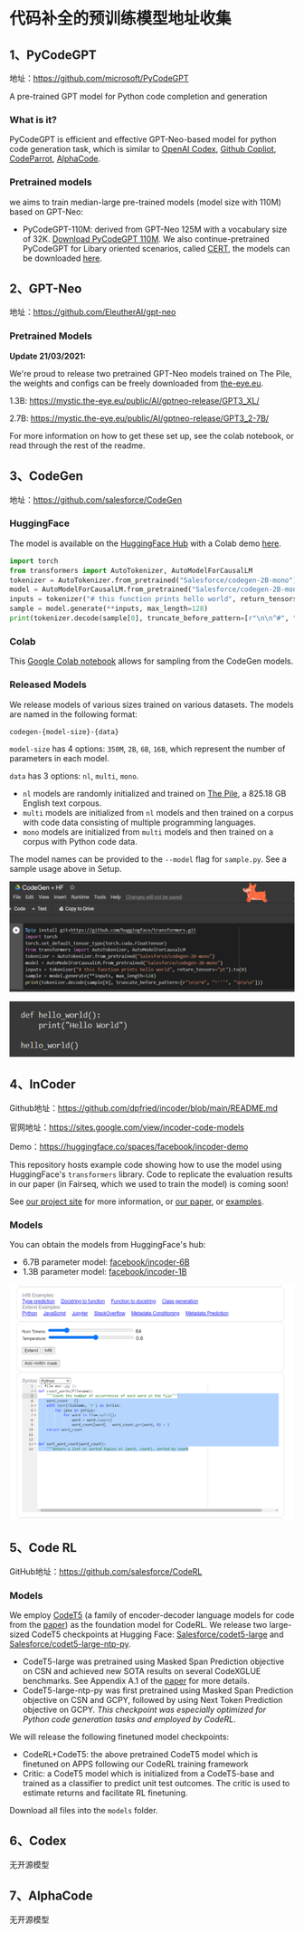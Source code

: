 # 代码补全的预训练模型地址收集



## 1、PyCodeGPT

地址：https://github.com/microsoft/PyCodeGPT

A pre-trained GPT model for Python code completion and generation

### **What is it?**

PyCodeGPT is efficient and effective GPT-Neo-based model for python code generation task, which is similar to [OpenAI Codex](https://openai.com/blog/openai-codex/), [Github Copliot](https://copilot.github.com/), [CodeParrot](https://huggingface.co/blog/codeparrot), [AlphaCode](https://deepmind.com/blog/article/Competitive-programming-with-AlphaCode).

### **Pretrained models**

we aims to train median-large pre-trained models (model size with 110M) based on GPT-Neo:

- PyCodeGPT-110M: derived from GPT-Neo 125M with a vocabulary size of 32K. [Download PyCodeGPT 110M](https://github.com/microsoft/PyCodeGPT/releases/tag/PyCodeGPT-110M). We also continue-pretrained PyCodeGPT for Libary oriented scenarios, called [CERT](https://github.com/microsoft/PyCodeGPT/tree/main/cert), the models can be downloaded [here](https://github.com/microsoft/PyCodeGPT/releases).



## 2、GPT-Neo

地址：https://github.com/EleutherAI/gpt-neo

### **Pretrained Models**

**Update 21/03/2021:**

We're proud to release two pretrained GPT-Neo models trained on The Pile, the weights and configs can be freely downloaded from [the-eye.eu](https://the-eye.eu/public/AI/gptneo-release/).

1.3B: https://mystic.the-eye.eu/public/AI/gptneo-release/GPT3_XL/

2.7B: https://mystic.the-eye.eu/public/AI/gptneo-release/GPT3_2-7B/

For more information on how to get these set up, see the colab notebook, or read through the rest of the readme.



## 3、CodeGen

地址：https://github.com/salesforce/CodeGen

### **HuggingFace**

The model is available on the [HuggingFace Hub](https://huggingface.co/models?search=salesforce+codegen) with a Colab demo [here](https://colab.research.google.com/drive/11YU00W-JLNXn-3YckJGOSxFf_TQfCXYr?usp=sharing).

```python
import torch
from transformers import AutoTokenizer, AutoModelForCausalLM
tokenizer = AutoTokenizer.from_pretrained("Salesforce/codegen-2B-mono")
model = AutoModelForCausalLM.from_pretrained("Salesforce/codegen-2B-mono")
inputs = tokenizer("# this function prints hello world", return_tensors="pt").to(0)
sample = model.generate(**inputs, max_length=128)
print(tokenizer.decode(sample[0], truncate_before_pattern=[r"\n\n^#", "^'''", "\n\n\n"]))
```

### **Colab**

This [Google Colab notebook](https://colab.research.google.com/drive/1fQI8OgzMAR0bquCrvhlAtXSw6iMFbVgI) allows for sampling from the CodeGen models.

### **Released Models**

We release models of various sizes trained on various datasets. The models are named in the following format:

```
codegen-{model-size}-{data}
```

`model-size` has 4 options: `350M`, `2B`, `6B`, `16B`, which represent the number of parameters in each model.

`data` has 3 options: `nl`, `multi`, `mono`.

- `nl` models are randomly initialized and trained on [The Pile](https://github.com/EleutherAI/the-pile), a 825.18 GB English text corpous.
- `multi` models are initialized from `nl` models and then trained on a corpus with code data consisting of multiple programming languages.
- `mono` models are initialized from `multi` models and then trained on a corpus with Python code data.

The model names can be provided to the `--model` flag for `sample.py`. See a sample usage above in Setup.

![CodeGen_1](../imgs/CodeGen_1.png)

![CodeGen_2](../imgs/CodeGen_2.png)



## 4、InCoder

Github地址：https://github.com/dpfried/incoder/blob/main/README.md

官网地址：https://sites.google.com/view/incoder-code-models

Demo：https://huggingface.co/spaces/facebook/incoder-demo

This repository hosts example code showing how to use the model using HuggingFace's `transformers` library. Code to replicate the evaluation results in our paper (in Fairseq, which we used to train the model) is coming soon!

See [our project site](https://sites.google.com/view/incoder-code-models) for more information, or [our paper](https://arxiv.org/abs/2204.05999), or [examples](https://sites.google.com/view/incoder-code-models/home/examples).

### **Models**

You can obtain the models from HuggingFace's hub:

- 6.7B parameter model: [facebook/incoder-6B](https://huggingface.co/facebook/incoder-6B)
- 1.3B parameter model: [facebook/incoder-1B](https://huggingface.co/facebook/incoder-1B)



![InCoder_1](../imgs/InCoder_1.png)





## 5、Code RL

GitHub地址：https://github.com/salesforce/CodeRL

### **Models**

We employ [CodeT5](https://github.com/salesforce/CodeT5) (a family of encoder-decoder language models for code from the [paper](https://arxiv.org/pdf/2109.00859.pdf)) as the foundation model for CodeRL. We release two large-sized CodeT5 checkpoints at Hugging Face: [Salesforce/codet5-large](https://huggingface.co/Salesforce/codet5-large) and [Salesforce/codet5-large-ntp-py](https://huggingface.co/Salesforce/codet5-large-ntp-py).

- CodeT5-large was pretrained using Masked Span Prediction objective on CSN and achieved new SOTA results on several CodeXGLUE benchmarks. See Appendix A.1 of the [paper](https://arxiv.org/pdf/2207.01780.pdf) for more details.
- CodeT5-large-ntp-py was first pretrained using Masked Span Prediction objective on CSN and GCPY, followed by using Next Token Prediction objective on GCPY. *This checkpoint was especially optimized for Python code generation tasks and employed by CodeRL*.

We will release the following finetuned model checkpoints:

- CodeRL+CodeT5: the above pretrained CodeT5 model which is finetuned on APPS following our CodeRL training framework
- Critic: a CodeT5 model which is initialized from a CodeT5-base and trained as a classifier to predict unit test outcomes. The critic is used to estimate returns and facilitate RL finetuning.

Download all files into the `models` folder.



## 6、Codex

无开源模型





## 7、AlphaCode

无开源模型
